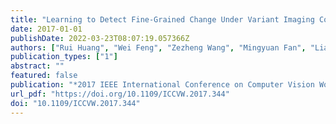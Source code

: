 ```yaml
---
title: "Learning to Detect Fine-Grained Change Under Variant Imaging Conditions (2017 IEEE International Conference on Computer Vision Workshops, 2017)"
date: 2017-01-01
publishDate: 2022-03-23T08:07:19.057366Z
authors: ["Rui Huang", "Wei Feng", "Zezheng Wang", "Mingyuan Fan", "Liang Wan", "Jizhou Sun"]
publication_types: ["1"]
abstract: ""
featured: false
publication: "*2017 IEEE International Conference on Computer Vision Workshops, ICCV Workshops 2017, Venice, Italy, October 22-29, 2017*"
url_pdf: "https://doi.org/10.1109/ICCVW.2017.344"
doi: "10.1109/ICCVW.2017.344"
---
```



